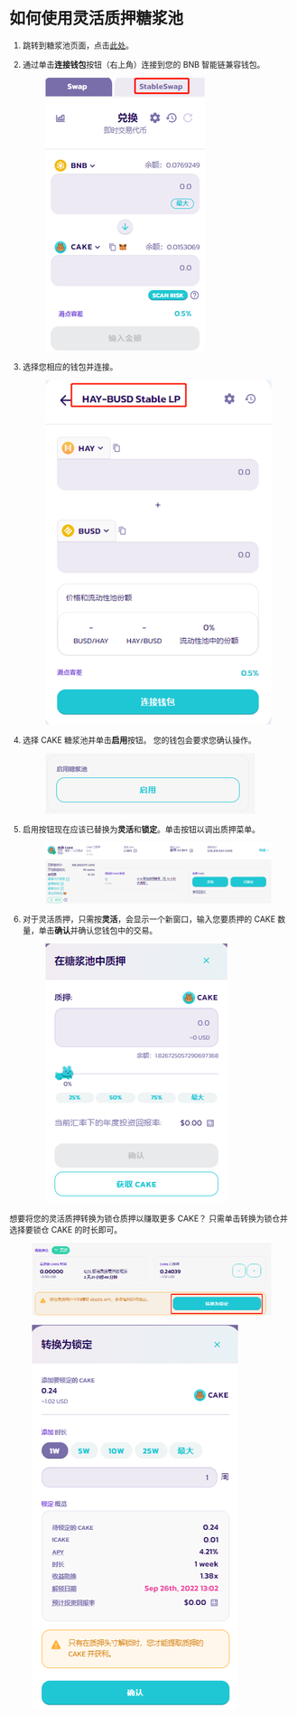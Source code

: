 # 如何使用灵活质押糖浆池

1. 跳转到糖浆池页面，点击[此处](https://pancakeswap.finance/pools)。
2.  通过单击**连接钱包**按钮（右上角）连接到您的 BNB 智能链兼容钱包。

    <figure><img src="../../../.gitbook/assets/2.png" alt=""><figcaption></figcaption></figure>
3.  选择您相应的钱包并连接。

    <figure><img src="../../../.gitbook/assets/3.png" alt=""><figcaption></figcaption></figure>
4.  选择 CAKE 糖浆池并单击**启用**按钮。 您的钱包会要求您确认操作。

    <figure><img src="../../../.gitbook/assets/启用.png" alt=""><figcaption></figcaption></figure>
5.  启用按钮现在应该已替换为**灵活**和**锁定**。单击按钮以调出质押菜单。

    <figure><img src="../../../.gitbook/assets/微信截图_20220919130645 (1).png" alt=""><figcaption></figcaption></figure>
6.  对于灵活质押，只需按**灵活**，会显示一个新窗口，输入您要质押的 CAKE 数量，单击**确认**并确认您钱包中的交易。

    <figure><img src="../../../.gitbook/assets/灵活质押.png" alt=""><figcaption></figcaption></figure>

想要将您的灵活质押转换为锁仓质押以赚取更多 CAKE？ 只需单击转换为锁仓并选择要锁仓 CAKE 的时长即可。

<figure><img src="../../../.gitbook/assets/转换为锁定1.png" alt=""><figcaption></figcaption></figure>

<figure><img src="../../../.gitbook/assets/转换为锁定2.png" alt=""><figcaption></figcaption></figure>
